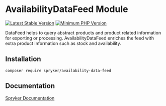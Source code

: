 # AvailabilityDataFeed Module
[![Latest Stable Version](https://poser.pugx.org/spryker/availability-data-feed/v/stable.svg)](https://packagist.org/packages/spryker/availability-data-feed)
[![Minimum PHP Version](https://img.shields.io/badge/php-%3E%3D%207.4-8892BF.svg)](https://php.net/)

DataFeed helps to query abstract products and product related information for exporting or processing. AvailabilityDataFeed enriches the feed with extra product information such as stock and availability.

## Installation

```
composer require spryker/availability-data-feed
```

## Documentation

[Spryker Documentation](https://docs.spryker.com)
